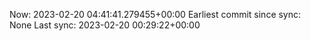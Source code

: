 Now: 2023-02-20 04:41:41.279455+00:00 Earliest commit since sync: None Last sync: 2023-02-20 00:29:22+00:00
